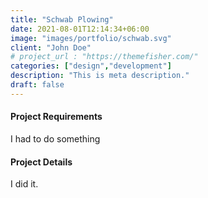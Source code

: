 ```yaml
---
title: "Schwab Plowing"
date: 2021-08-01T12:14:34+06:00
image: "images/portfolio/schwab.svg"
client: "John Doe"
# project_url : "https://themefisher.com/"
categories: ["design","development"]
description: "This is meta description."
draft: false
---
```


#### Project Requirements

I had to do something


#### Project Details

I did it.